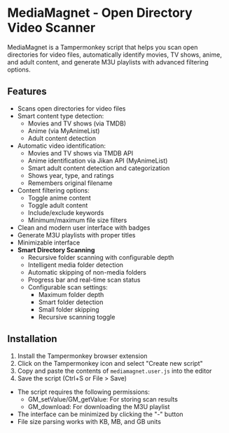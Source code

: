 # MediaMagnet - Open Directory Video Scanner

MediaMagnet is a Tampermonkey script that helps you scan open directories for video files, automatically identify movies, TV shows, anime, and adult content, and generate M3U playlists with advanced filtering options.

## Features

- Scans open directories for video files
- Smart content type detection:
  - Movies and TV shows (via TMDB)
  - Anime (via MyAnimeList)
  - Adult content detection
- Automatic video identification:
  - Movies and TV shows via TMDB API
  - Anime identification via Jikan API (MyAnimeList)
  - Smart adult content detection and categorization
  - Shows year, type, and ratings
  - Remembers original filename
- Content filtering options:
  - Toggle anime content
  - Toggle adult content
  - Include/exclude keywords
  - Minimum/maximum file size filters
- Clean and modern user interface with badges
- Generate M3U playlists with proper titles
- Minimizable interface
- **Smart Directory Scanning**
  - Recursive folder scanning with configurable depth
  - Intelligent media folder detection
  - Automatic skipping of non-media folders
  - Progress bar and real-time scan status
  - Configurable scan settings:
    - Maximum folder depth
    - Smart folder detection
    - Small folder skipping
    - Recursive scanning toggle

## Installation

1. Install the Tampermonkey browser extension
2. Click on the Tampermonkey icon and select "Create new script"
3. Copy and paste the contents of `mediamagnet.user.js` into the editor
4. Save the script (Ctrl+S or File > Save)


- The script requires the following permissions:
  - GM_setValue/GM_getValue: For storing scan results
  - GM_download: For downloading the M3U playlist
- The interface can be minimized by clicking the "-" button
- File size parsing works with KB, MB, and GB units
